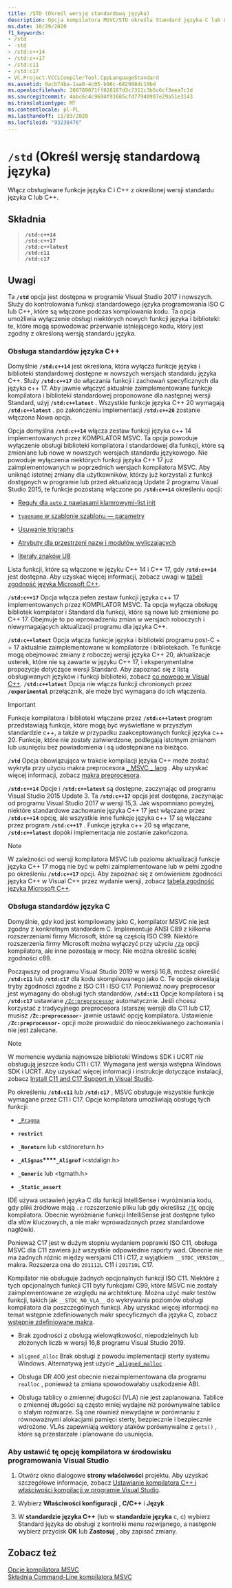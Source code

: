 ```yaml
---
title: /STD (Określ wersję standardową języka)
description: Opcja kompilatora MSVC/STD określa Standard języka C lub C++ obsługiwany przez kompilator.
ms.date: 10/29/2020
f1_keywords:
- /std
- -std
- /std:c++14
- /std:c++17
- /std:c11
- /std:c17
- VC.Project.VCCLCompilerTool.CppLanguageStandard
ms.assetid: 0acb74ba-1aa8-4c05-b96c-682988dc19bd
ms.openlocfilehash: 208789071ff028107d3c7311c3b5c6cf3eea7c1d
ms.sourcegitcommit: 4abc6c4c9694f91685cfd77940987e29a51e3143
ms.translationtype: MT
ms.contentlocale: pl-PL
ms.lasthandoff: 11/03/2020
ms.locfileid: "93238476"
---
```

# <a name="std-specify-language-standard-version"></a>`/std` (Określ wersję standardową języka)

Włącz obsługiwane funkcje języka C i C++ z określonej wersji standardu języka C lub C++.

## <a name="syntax"></a>Składnia

> **`/std:c++14`**\
> **`/std:c++17`**\
> **`/std:c++latest`**\
> **`/std:c11`**\
> **`/std:c17`**

## <a name="remarks"></a>Uwagi

Ta **`/std`** opcja jest dostępna w programie Visual Studio 2017 i nowszych. Służy do kontrolowania funkcji standardowego języka programowania ISO C lub C++, które są włączone podczas kompilowania kodu. Ta opcja umożliwia wyłączenie obsługi niektórych nowych funkcji języka i biblioteki: te, które mogą spowodować przerwanie istniejącego kodu, który jest zgodny z określoną wersją standardu języka.

### <a name="c-standards-support"></a>Obsługa standardów języka C++

Domyślnie **`/std:c++14`** jest określona, która wyłącza funkcje języka i biblioteki standardowej dostępne w nowszych wersjach standardu języka C++. Służy  **`/std:c++17`** do włączania funkcji i zachowań specyficznych dla języka c++ 17. Aby jawnie włączyć aktualnie zaimplementowane funkcje kompilatora i biblioteki standardowej proponowane dla następnej wersji Standard, użyj **`/std:c++latest`** . Wszystkie funkcje języka C++ 20 wymagają **`/std:c++latest`** . po zakończeniu implementacji **`/std:c++20`** zostanie włączona Nowa opcja.

Opcja domyślna **`/std:c++14`** włącza zestaw funkcji języka c++ 14 implementowanych przez KOMPILATOR MSVC. Ta opcja powoduje wyłączenie obsługi biblioteki kompilatora i standardowej dla funkcji, które są zmieniane lub nowe w nowszych wersjach standardu językowego. Nie powoduje wyłączenia niektórych funkcji języka C++ 17 już zaimplementowanych w poprzednich wersjach kompilatora MSVC. Aby uniknąć istotnej zmiany dla użytkowników, którzy już korzystali z funkcji dostępnych w programie lub przed aktualizacją Update 2 programu Visual Studio 2015, te funkcje pozostaną włączone po **`/std:c++14`** określeniu opcji:

- [Reguły dla `auto` z nawiasami klamrowymi-list init](https://wg21.link/n3922)

- [`typename` w szablonie szablonu — parametry](https://wg21.link/n4051)

- [Usuwanie trigraphs](https://wg21.link/n4086)

- [Atrybuty dla przestrzeni nazw i modułów wyliczających](https://wg21.link/n4266)

- [literały znaków U8](https://wg21.link/n4267)

Lista funkcji, które są włączone w języku C++ 14 i C++ 17, gdy **`/std:c++14`** jest dostępna. Aby uzyskać więcej informacji, zobacz uwagi w [tabeli zgodność języka Microsoft C++](../../overview/visual-cpp-language-conformance.md).

**`/std:c++17`** Opcja włącza pełen zestaw funkcji języka c++ 17 implementowanych przez KOMPILATOR MSVC. Ta opcja wyłącza obsługę bibliotek kompilator i Standard dla funkcji, które są nowe lub zmienione po C++ 17. Obejmuje to po wprowadzeniu zmian w wersjach roboczych i niewymagających aktualizacji programu dla języka C++.

**`/std:c++latest`** Opcja włącza funkcje języka i biblioteki programu post-C + + 17 aktualnie zaimplementowane w kompilatorze i bibliotekach. Te funkcje mogą obejmować zmiany z roboczej wersji języka C++ 20, aktualizacje usterek, które nie są zawarte w języku C++ 17, i eksperymentalne propozycje dotyczące wersji Standard. Aby zapoznać się z listą obsługiwanych języków i funkcji biblioteki, zobacz [co nowego w Visual C++](../../overview/what-s-new-for-visual-cpp-in-visual-studio.md). **`/std:c++latest`** Opcja nie włącza funkcji chronionych przez **`/experimental`** przełącznik, ale może być wymagana do ich włączenia.

> [!IMPORTANT]
> Funkcje kompilatora i biblioteki włączane przez **`/std:c++latest`** program przedstawiają funkcje, które mogą być wyświetlane w przyszłym standardzie c++, a także w przypadku zaakceptowanych funkcji języka c++ 20. Funkcje, które nie zostały zatwierdzone, podlegają istotnym zmianom lub usunięciu bez powiadomienia i są udostępniane na bieżąco.

**`/std`** Opcja obowiązująca w trakcie kompilacji języka C++ może zostać wykryta przy użyciu makra preprocesora [ \_ MSVC \_ lang](../../preprocessor/predefined-macros.md) . Aby uzyskać więcej informacji, zobacz [makra preprocesora](../../preprocessor/predefined-macros.md).

**`/std:c++14`** Opcje i **`/std:c++latest`** są dostępne, zaczynając od programu Visual Studio 2015 Update 3. Ta **`/std:c++17`** opcja jest dostępna, zaczynając od programu Visual Studio 2017 w wersji 15,3. Jak wspomniano powyżej, niektóre standardowe zachowanie języka C++ 17 jest włączane przez **`/std:c++14`** opcję, ale wszystkie inne funkcje języka c++ 17 są włączane przez program **`/std:c++17`** . Funkcje języka c++ 20 są włączane, **`/std:c++latest`** dopóki implementacja nie zostanie zakończona.

> [!NOTE]
> W zależności od wersji kompilatora MSVC lub poziomu aktualizacji funkcje języka C++ 17 mogą nie być w pełni zaimplementowane lub w pełni zgodne po określeniu **`/std:c++17`** opcji. Aby zapoznać się z omówieniem zgodności języka C++ w Visual C++ przez wydanie wersji, zobacz [tabela zgodność języka Microsoft C++](../../overview/visual-cpp-language-conformance.md).

### <a name="c-standards-support"></a>Obsługa standardów języka C

Domyślnie, gdy kod jest kompilowany jako C, kompilator MSVC nie jest zgodny z konkretnym standardem C. Implementuje ANSI C89 z kilkoma rozszerzeniami firmy Microsoft, które są częścią ISO C99. Niektóre rozszerzenia firmy Microsoft można wyłączyć przy użyciu [`/Za`](za-ze-disable-language-extensions.md) opcji kompilatora, ale inne pozostają w mocy. Nie można określić ścisłej zgodności c89.

Począwszy od programu Visual Studio 2019 w wersji 16,8, możesz określić **`/std:c11`** lub **`/std:c17`** dla kodu skompilowanego jako C. Te opcje określają tryby zgodności zgodne z ISO C11 i ISO C17. Ponieważ nowy preprocesor jest wymagany do obsługi tych standardów, **`/std:c11`** Opcje kompilatora i są **`/std:c17`** ustawiane [`/Zc:preprocessor`](zc-preprocessor.md) automatycznie. Jeśli chcesz korzystać z tradycyjnego preprocesora (starszej wersji) dla C11 lub C17, musisz **`/Zc:preprocessor-`** jawnie ustawić opcję kompilatora. Ustawienie **`/Zc:preprocessor-`** opcji może prowadzić do nieoczekiwanego zachowania i nie jest zalecane.

> [!NOTE]
> W momencie wydania najnowsze biblioteki Windows SDK i UCRT nie obsługują jeszcze kodu C11 i C17. Wymagana jest wersja wstępna Windows SDK i UCRT. Aby uzyskać więcej informacji i instrukcje dotyczące instalacji, zobacz [Install C11 and C17 Support in Visual Studio](../../overview/install-c17-support.md).

Po określeniu **`/std:c11`** lub **`/std:c17`** , MSVC obsługuje wszystkie funkcje wymagane przez C11 i C17. Opcje kompilatora umożliwiają obsługę tych funkcji:

- [`_Pragma`](../../preprocessor/pragma-directives-and-the-pragma-keyword.md#the-_pragma-preprocessing-operator-c99-c11)

- **`restrict`**

- **`_Noreturn`** lub \<stdnoreturn.h>

- **`_Alignas`****`_Alignof`** i\<stdalign.h>

- **`_Generic`** lub \<tgmath.h>

- **`_Static_assert`**

IDE używa ustawień języka C dla funkcji IntelliSense i wyróżniania kodu, gdy pliki źródłowe mają *`.c`* rozszerzenie pliku lub gdy określisz [`/TC`](tc-tp-tc-tp-specify-source-file-type.md) opcję kompilatora. Obecnie wyróżnianie funkcji IntelliSense jest dostępne tylko dla słów kluczowych, a nie makr wprowadzonych przez standardowe nagłówki.

Ponieważ C17 jest w dużym stopniu wydaniem poprawki ISO C11, obsługa MSVC dla C11 zawiera już wszystkie odpowiednie raporty wad. Obecnie nie ma żadnych różnic między wersjami C11 i C17, z wyjątkiem `__STDC_VERSION__` makra. Rozszerza ona do `201112L` C11 i `201710L` C17.

Kompilator nie obsługuje żadnych opcjonalnych funkcji ISO C11. Niektóre z tych opcjonalnych funkcji C11 były funkcjami C99, które MSVC nie zostały zaimplementowane ze względu na architekturę. Można użyć makr testów funkcji, takich jak `__STDC_NO_VLA__` do wykrywania poziomów obsługi kompilatora dla poszczególnych funkcji. Aby uzyskać więcej informacji na temat wstępnie zdefiniowanych makr specyficznych dla języka C, zobacz [wstępnie zdefiniowane makra](../../preprocessor/predefined-macros.md).

- Brak zgodności z obsługą wielowątkowości, niepodzielnych lub złożonych liczb w wersji 16,8 programu Visual Studio 2019.

- `aligned_alloc` Brak obsługi z powodu implementacji sterty systemu Windows. Alternatywą jest użycie [`_aligned_malloc`](../../c-runtime-library/reference/aligned-malloc.md) .

- Obsługa DR 400 jest obecnie niezaimplementowana dla programu `realloc` , ponieważ ta zmiana spowodowałaby uszkodzenie ABI.

- Obsługa tablicy o zmiennej długości (VLA) nie jest zaplanowana. Tablice o zmiennej długości są często mniej wydajne niż porównywalne tablice o stałym rozmiarze. Są one również niewydajne w porównaniu z równoważnymi alokacjami pamięci sterty, bezpiecznie i bezpiecznie wdrożone. VLAs zapewniają wektory ataków porównywalne z `gets()` , które są przestarzałe i planowane do usunięcia.

### <a name="to-set-this-compiler-option-in-the-visual-studio-development-environment"></a>Aby ustawić tę opcję kompilatora w środowisku programowania Visual Studio

1. Otwórz okno dialogowe **strony właściwości** projektu. Aby uzyskać szczegółowe informacje, zobacz [Ustawianie kompilatora C++ i właściwości kompilacji w programie Visual Studio](../working-with-project-properties.md).

1. Wybierz **Właściwości konfiguracji** , **C/C++** i **Język** .

1. W **standardzie języka C++** (lub w **standardzie języka** c, c) wybierz Standard języka do obsługi z kontrolki menu rozwijanego, a następnie wybierz przycisk **OK** lub **Zastosuj** , aby zapisać zmiany.

## <a name="see-also"></a>Zobacz też

[Opcje kompilatora MSVC](compiler-options.md)<br/>
[Składnia Command-Line kompilatora MSVC](compiler-command-line-syntax.md)
